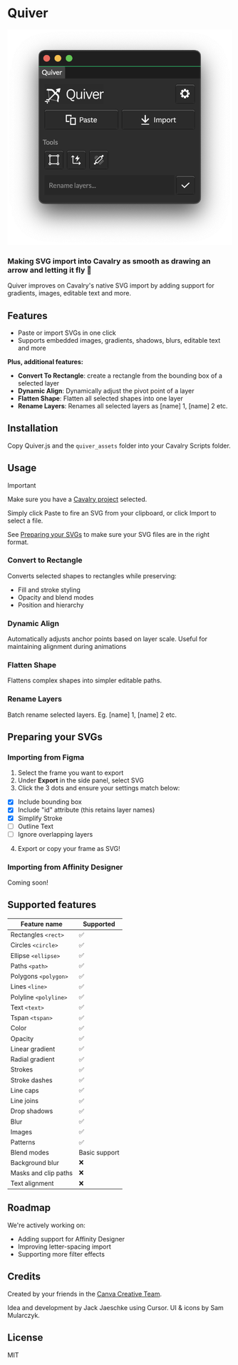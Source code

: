 # Quiver
![Screenshot of the Quiver UI.](/docs/quiver-screenshot.png)

### Making SVG import into Cavalry as smooth as drawing an arrow and letting it fly 🏹

Quiver improves on Cavalry's native SVG import by adding support for gradients, images, editable text and more.


## Features
- Paste or import SVGs in one click
- Supports embedded images, gradients, shadows, blurs, editable text and more

**Plus, additional features:**
- **Convert To Rectangle**: create a rectangle from the bounding box of a selected layer
- **Dynamic Align**: Dynamically adjust the pivot point of a layer
- **Flatten Shape**: Flatten all selected shapes into one layer
- **Rename Layers**: Renames all selected layers as [name] 1, [name] 2 etc. 


## Installation
Copy Quiver.js and the `quiver_assets` folder into your Cavalry Scripts folder.

## Usage

> [!IMPORTANT]
> Make sure you have a [Cavalry project](https://docs.cavalry.scenegroup.co/user-interface/menus/window-menu/assets-window/project-settings/) selected.

Simply click Paste to fire an SVG from your clipboard, or click Import to select a file. 

See [Preparing your SVGs](#preparing-your-svgs) to make sure your SVG files are in the right format.


### Convert to Rectangle
Converts selected shapes to rectangles while preserving:
- Fill and stroke styling
- Opacity and blend modes
- Position and hierarchy

### Dynamic Align
Automatically adjusts anchor points based on layer scale. Useful for maintaining alignment during animations

### Flatten Shape
Flattens complex shapes into simpler editable paths.

### Rename Layers
Batch rename selected layers. Eg. [name] 1, [name] 2 etc. 


## Preparing your SVGs

### Importing from Figma
1. Select the frame you want to export
2. Under **Export** in the side panel, select SVG
3. Click the 3 dots and ensure your settings match below:
- [x] Include bounding box
- [x] Include "id" attribute (this retains layer names)
- [x] Simplify Stroke
- [ ] Outline Text
- [ ] Ignore overlapping layers
4. Export or copy your frame as SVG!

### Importing from Affinity Designer
Coming soon!


## Supported features

| Feature name  | Supported |
| ------------- | ------------- |
| Rectangles `<rect>`  | ✅  |
| Circles `<circle>`  | ✅  |
| Ellipse `<ellipse>`  | ✅  |
| Paths `<path>`  | ✅  |
| Polygons `<polygon>`  | ✅  |
| Lines `<line>`  | ✅  |
| Polyline `<polyline>`  | ✅  |
| Text `<text>`  | ✅  |
| Tspan `<tspan>`  | ✅  |
| Color  | ✅  |
| Opacity  | ✅  |
| Linear gradient  | ✅  |
| Radial gradient  | ✅  |
| Strokes  | ✅  |
| Stroke dashes  | ✅  |
| Line caps  | ✅  |
| Line joins  | ✅  |
| Drop shadows  | ✅  |
| Blur  | ✅  |
| Images  | ✅  |
| Patterns  | ✅  |
| Blend modes  | Basic support |
| Background blur  | ❌  |
| Masks and clip paths  | ❌  |
| Text alignment  | ❌  |












## Roadmap
We're actively working on:
- Adding support for Affinity Designer
- Improving letter-spacing import
- Supporting more filter effects

## Credits
Created by your friends in the [Canva Creative Team](https://canvacreative.team). 

Idea and development by Jack Jaeschke using Cursor. UI & icons by Sam Mularczyk.

## License
MIT
